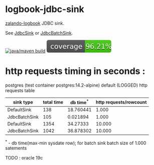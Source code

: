 logbook-jdbc-sink
=

[zalando-logbook](https://github.com/zalando/logbook) JDBC sink. 

See [JdbcSink](https://github.com/silviuilie/logbook-jdbc-sink/blob/master/src/main/java/org/pm/zalando/logbook/jdbc/JdbcSink.java) or [JdbcBatchSink](https://github.com/silviuilie/logbook-jdbc-sink/blob/master/src/main/java/org/pm/zalando/logbook/jdbc/batch/JdbcBatchSink.java).



 [![java/maven build](https://github.com/silviuilie/logbook-jdbc-sink/actions/workflows/maven.yml/badge.svg)](https://github.com/silviuilie/logbook-jdbc-sink/actions/workflows/maven.yml) ![Coverage Status](./doc/badges/coverage.svg)



 http requests timing in seconds :
=

postgres (test container postgres:14.2-alpine) default (LOGGED) http requests table

|sink type| total time | db time<sup>*</sup> | http requests/rowcount  
|-|------------|---------------------|----------| 
|DefaultSink|  138   |        18.760441              | 1.000      |
|JdbcBatchSink|  105     |   0.021894                | 1.000     | 
|DefaultSink|       1354     |   34.27333                  | 10.000    | 
|JdbcBatchSink|     1042     |  36.878302             | 10.000    | 

 <sup>*</sup> - db time(max-min sysdate row); for batch sink batch size of 1.000 satements
 
TODO : oracle 19c
 <!--

 complete commit-jacoco-total-to-readme 

 
 [![Coverage Status](./doc/badges/coverage.svg)](https://github.com/silviuilie/logbook-jdbc-sink/actions/workflows/maven.yml) 
 
 -->

 
